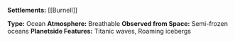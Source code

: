 **Settlements:** [[Burnell]]

**Type:** Ocean
**Atmosphere:** Breathable
**Observed from Space:** Semi-frozen oceans
**Planetside Features:** Titanic waves, Roaming icebergs